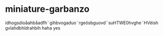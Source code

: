 # miniature-garbanzo
idhogsdioåahbåadfh¨gihbvogaduo¨rgeösbguovd¨suHTWE0hvghe¨HVëishgvïahdbhïdrahbih haha yes
